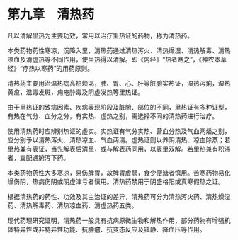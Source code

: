 # 第九章　清热药

凡以清解里热为主要功效，常用以治疗里热证的药物，称为清热药。

本类药物药性寒凉，沉降入里，清热药通过清热泻火、清热燥湿、清热解毒、清热凉血及清虚热等不同作用，使里热得以清解。即《内经》“热者寒之”，《神农本草经》“疗热以寒药”的用药原则。

清热药主要用治温热病高热烦渴，肺、胃、心、肝等脏腑实热证，湿热泻痢，湿热黄疸，温毒发斑，痈疮肿毒及阴虚发热等里热证。

由于里热证的致病因素、疾病表现阶段及脏腑、部位的不同，里热证有多种证型，有热在气分、血分之分，有实热、虚热之别，需选择不同的清热药进行治疗。

使用清热药时应辨别热证的虚实。实热证有气分实热、营血分热及气血两燔之别，应分别予以清热泻火、清热凉血、气血两清。虚热证则以养阴清热、凉血除蒸；若里热兼有表证，当先解表后清里，或与解表药同用，以表里双解。若里热兼有积滞者，宜配通腑泻下药。

本类药物药性大多寒凉，易伤脾胃，故脾胃虚弱，食少便溏者慎用。苦寒药物易化燥伤阴，热病伤阴或阴虚津亏者慎用。清热药禁用于阴盛格阳或真寒假热之证。

根据清热药的药性、功效及其主治证的差异，清热药可分为清热泻火药、清热燥湿药、清热解毒药、清热凉血药、清虚热药五类。

现代药理研究证明，清热药一般具有抗病原微生物和解热作用，部分药物有增强机体特异性或非特异性功能、抗肿瘤、抗变态反应及镇静、降血压等作用。